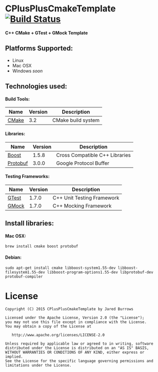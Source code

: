 CPlusPlusCmakeTemplate [![Build Status](https://travis-ci.org/jaredsburrows/CPlusPlusCmakeTemplate.svg?branch=master)](https://travis-ci.org/jaredsburrows/CPlusPlusCmakeTemplate)
=========

**C++ CMake + GTest + GMock Template**

## Platforms Supported:
 - Linux
 - Mac OSX
 - Windows *soon*

## Technologies used:
#### Build Tools:
|Name|Version|Description|
|---|---|---|
| [CMake](http://www.cmake.org/) | 3.2 | CMake build system |

#### Libraries:
|Name|Version|Description|
|---|---|---|
| [Boost](http://www.boost.org/) | 1.5.8 | Cross Compatible C++ Libraries |
| [Protobuf](https://github.com/google/protobuf) | 3.0.0 | Google Protocol Buffer |

#### Testing Frameworks:
|Name|Version|Description|
|---|---|---|
| [GTest](http://code.google.com/p/googletest/) | 1.7.0 | C++ Unit Testing Framework |
| [GMock](http://code.google.com/p/googletest/) | 1.7.0 | C++ Mocking Framework |

## Install libraries:
#### Mac OSX:
    brew install cmake boost protobuf

#### Debian:
    sudo apt-get install cmake libboost-system1.55-dev libboost-filesystem1.55-dev libboost-program-options1.55-dev libprotobuf-dev protobuf-compiler

License
=========

    Copyright (C) 2015 CPlusPlusCmakeTemplate by Jared Burrows
   
    Licensed under the Apache License, Version 2.0 (the "License");
    you may not use this file except in compliance with the License.
    You may obtain a copy of the License at

       http://www.apache.org/licenses/LICENSE-2.0

    Unless required by applicable law or agreed to in writing, software
    distributed under the License is distributed on an "AS IS" BASIS,
    WITHOUT WARRANTIES OR CONDITIONS OF ANY KIND, either express or implied.
    See the License for the specific language governing permissions and
    limitations under the License.

